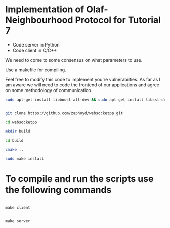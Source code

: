 # Implementation of Olaf-Neighbourhood Protocol for Tutorial 7

- Code server in Python
- Code client in C/C++

We need to come to some consensus on what parameters to use.

Use a makefile for compiling.

Feel free to modify this code to implement you're vulnerabilties. As far as I am aware we will need to code the frontend of our applications and agree on some methodology of communication.

```bash
sudo apt-get install libboost-all-dev && sudo apt-get install libssl-dev && sudo apt-get install zlib1g-dev


git clone https://github.com/zaphoyd/websocketpp.git

cd websocketpp

mkdir build

cd build

cmake ..

sudo make install
```

# To compile and run the scripts use the following commands

```Makefile

make client


make server

```